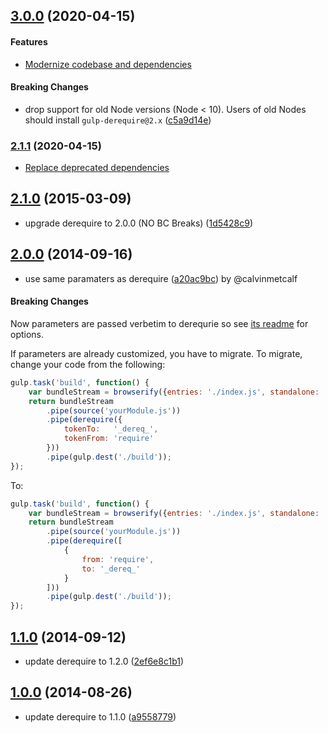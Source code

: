 ## [3.0.0](http://github.com/twada/gulp-derequire/releases/tag/v3.0.0) (2020-04-15)


#### Features

* [Modernize codebase and dependencies](https://github.com/twada/gulp-derequire/pull/5)


#### Breaking Changes

* drop support for old Node versions (Node < 10). Users of old Nodes should install `gulp-derequire@2.x` ([c5a9d14e](http://github.com/twada/gulp-derequire/commit/c5a9d14ef003bde1f0c5d530cb580dc94a81adbf))


### [2.1.1](http://github.com/twada/gulp-derequire/releases/tag/v2.1.1) (2020-04-15)

 * [Replace deprecated dependencies](https://github.com/twada/gulp-derequire/pull/4)


## [2.1.0](https://github.com/twada/gulp-derequire/releases/tag/v2.1.0) (2015-03-09)

  * upgrade derequire to 2.0.0 (NO BC Breaks) ([1d5428c9](https://github.com/twada/gulp-derequire/commit/1d5428c95ed19b22bdbdaf713c2622c99700cae2))


## [2.0.0](https://github.com/twada/gulp-derequire/releases/tag/v2.0.0) (2014-09-16)

  * use same paramaters as derequire ([a20ac9bc](https://github.com/twada/gulp-derequire/commit/a20ac9bc9e3e6a02cb366f19b06a543d0a0c5d30)) by @calvinmetcalf


#### Breaking Changes

Now parameters are passed verbetim to derequrie so see [its readme](https://github.com/calvinmetcalf/derequire) for options.

If parameters are already customized, you have to migrate. To migrate, change your code from the following:

```javascript
gulp.task('build', function() {
    var bundleStream = browserify({entries: './index.js', standalone: 'yourModule'}).bundle();
    return bundleStream
        .pipe(source('yourModule.js'))
        .pipe(derequire({
            tokenTo:   '_dereq_',
            tokenFrom: 'require'
        }))
        .pipe(gulp.dest('./build'));
});
```

To:

```javascript
gulp.task('build', function() {
    var bundleStream = browserify({entries: './index.js', standalone: 'yourModule'}).bundle();
    return bundleStream
        .pipe(source('yourModule.js'))
        .pipe(derequire([
            {
                from: 'require',
                to: '_dereq_'
            }
        ]))
        .pipe(gulp.dest('./build'));
});
```


## [1.1.0](https://github.com/twada/gulp-derequire/releases/tag/v1.1.0) (2014-09-12)

  * update derequire to 1.2.0 ([2ef6e8c1b1](https://github.com/twada/gulp-derequire/commit/2ef6e8c1b1))


## [1.0.0](https://github.com/twada/gulp-derequire/releases/tag/v1.0.0) (2014-08-26)

  * update derequire to 1.1.0 ([a9558779](https://github.com/twada/gulp-derequire/commit/a95587790c2015e4147031ba0517301efb2a0b4e))
